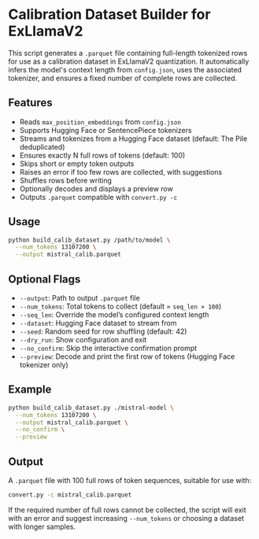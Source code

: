 # Calibration Dataset Builder for ExLlamaV2

This script generates a `.parquet` file containing full-length tokenized rows for use as a calibration dataset in ExLlamaV2 quantization. It automatically infers the model's context length from `config.json`, uses the associated tokenizer, and ensures a fixed number of complete rows are collected.

## Features

- Reads `max_position_embeddings` from `config.json`
- Supports Hugging Face or SentencePiece tokenizers
- Streams and tokenizes from a Hugging Face dataset (default: The Pile deduplicated)
- Ensures exactly N full rows of tokens (default: 100)
- Skips short or empty token outputs
- Raises an error if too few rows are collected, with suggestions
- Shuffles rows before writing
- Optionally decodes and displays a preview row
- Outputs `.parquet` compatible with `convert.py -c`

## Usage

```bash
python build_calib_dataset.py /path/to/model \
  --num_tokens 13107200 \
  --output mistral_calib.parquet
```

## Optional Flags

- `--output`: Path to output `.parquet` file
- `--num_tokens`: Total tokens to collect (default = `seq_len × 100`)
- `--seq_len`: Override the model’s configured context length
- `--dataset`: Hugging Face dataset to stream from
- `--seed`: Random seed for row shuffling (default: 42)
- `--dry_run`: Show configuration and exit
- `--no_confirm`: Skip the interactive confirmation prompt
- `--preview`: Decode and print the first row of tokens (Hugging Face tokenizer only)

## Example

```bash
python build_calib_dataset.py ./mistral-model \
  --num_tokens 13107200 \
  --output mistral_calib.parquet \
  --no_confirm \
  --preview
```

## Output

A `.parquet` file with 100 full rows of token sequences, suitable for use with:

```bash
convert.py -c mistral_calib.parquet
```

If the required number of full rows cannot be collected, the script will exit with an error and suggest increasing `--num_tokens` or choosing a dataset with longer samples.
